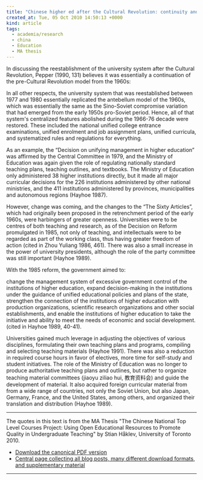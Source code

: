 ```yaml
---
title: "Chinese higher ed after the Cultural Revolution: continuity and change"
created_at: Tue, 05 Oct 2010 14:50:13 +0000
kind: article
tags:
  - academia/research
  - china
  - Education
  - MA thesis
---
```


In discussing the reestablishment of the university system after the
Cultural Revolution, Pepper (1990, 131) believes it was essentially a
continuation of the pre-Cultural Revolution model from the 1960s:

In all other respects, the university system that was reestablished
between 1977 and 1980 essentially replicated the antebellum model of the
1960s, which was essentially the same as the Sino-Soviet compromise
variation that had emerged from the early 1950s pro-Soviet period.
Hence, all of that system's centralized features abolished during the
1966-76 decade were restored. These included the national unified
college entrance examinations, unified enrolment and job assignment
plans, unified curricula, and systematized rules and regulations for
everything.

As an example, the “Decision on unifying management in higher education”
was affirmed by the Central Committee in 1979, and the Ministry of
Education was again given the role of regulating nationally standard
teaching plans, teaching outlines, and textbooks. The Ministry of
Education only administered 38 higher institutions directly, but it made
all major curricular decisions for the 226 institutions administered by
other national ministries, and the 411 institutions administered by
provinces, municipalities and autonomous regions (Hayhoe 1987).

However, change was coming, and the changes to the “The Sixty Articles”,
which had originally been proposed in the retrenchment period of the
early 1960s, were harbingers of greater openness. Universities were to
be centres of both teaching and research, as of the Decision on Reform
promulgated in 1985, not only of teaching, and intellectuals were to be
regarded as part of the working class, thus having greater freedom of
action (cited in Zhou Yuliang 1986, 461). There was also a small
increase in the power of university presidents, although the role of the
party committee was still important (Hayhoe 1989).

With the 1985 reform, the government aimed to:

change the management system of excessive government control of the
institutions of higher education, expand decision-making in the
institutions under the guidance of unified educational policies and
plans of the state, strengthen the connection of the institutions of
higher education with production organizations, scientific research
organizations and other social establishments, and enable the
institutions of higher education to take the initiative and ability to
meet the needs of economic and social development. (cited in Hayhoe
1989, 40-41).

Universities gained much leverage in adjusting the objectives of various
disciplines, formulating their own teaching plans and programs,
compiling and selecting teaching materials (Hayhoe 1991). There was also
a reduction in required course hours in favor of electives, more time
for self-study and student initiatives. The role of the Ministry of
Education was no longer to produce authoritative teaching plans and
outlines, but rather to organize teaching material committees (jiaoyu
ziliao hui, 教育资料会) and guide the development of material. It also
acquired foreign curricular material from from a wide range of
countries, not only the Soviet Union, but also Japan, Germany, France,
and the United States, among others, and organized their translation and
distribution (Hayhoe 1989).

* * * * *

The quotes in this text is from the MA Thesis "The Chinese National Top
Level Courses Project: Using Open Educational Resources to Promote
Quality in Undergraduate Teaching" by Stian Håklev, University of
Toronto 2010.

-   [Download the canonical PDF
  version](http://reganmian.net/top-level-courses/Haklev_Stian_201009_MA_thesis.pdf)
-   [Central page collecting all blog posts, many different download
  formats, and supplementary
  material](http://reganmian.net/top-level-courses)

* * * * *
